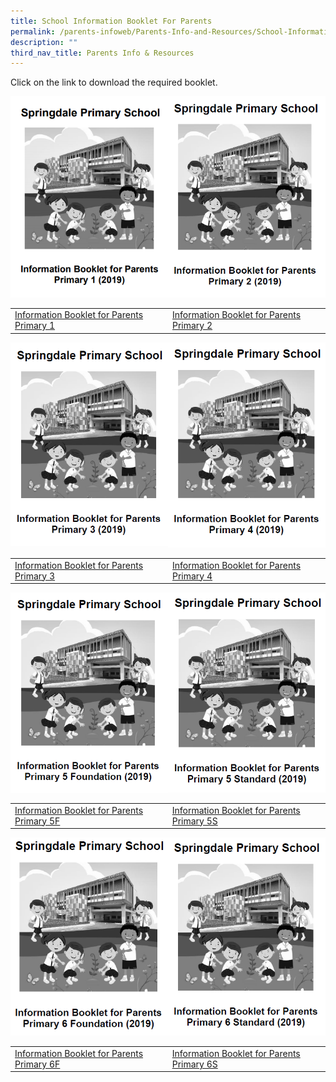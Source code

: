 ```yaml
---
title: School Information Booklet For Parents
permalink: /parents-infoweb/Parents-Info-and-Resources/School-Information-Booklet-For-Parents
description: ""
third_nav_title: Parents Info & Resources
---
```

Click on the link to download the required booklet.

<img src="/images/P1.png" 
     style="width:50%;float:left">
		 <img src="/images/P2.png" 
     style="width:50%">


|  | | 
| -------- | -------- | 
| [Information Booklet for Parents Primary 1](/files/2019%20P1%20Parents%20Info%20Booklet.pdf)    | [Information Booklet for Parents Primary 2](/files/2019%20P2%20Parents%20Info%20Booklet.pdf)  |

<img src="/images/P3.png" 
     style="width:50%;float:left">
		 <img src="/images/P4.png" 
     style="width:50%">


|  | | 
| -------- | -------- | 
| [Information Booklet for Parents Primary 3](/files/2019%20P3%20Parents%20Info%20Booklet.pdf)  |   [Information Booklet for Parents Primary 4](/files/2019%20P4%20Parents%20Info%20Booklet.pdf)  |

<img src="/images/P5%20F.png" 
     style="width:50%;float:left">
		 <img src="/images/P5%20S.png" 
     style="width:50%">


|  | | 
| -------- | -------- | 
| [Information Booklet for Parents Primary 5F](/files/2019%20P5%20Fdn%20Parents%20Info%20Booklet.pdf)  |   [Information Booklet for Parents Primary 5S](/files/2019%20P5%20Std%20Parents%20Info%20Booklet.pdf)  |

<img src="/images/P6F.png" 
     style="width:50%;float:left">
		 <img src="/images/P6S.png" 
     style="width:50%">


|  | | 
| -------- | -------- | 
| [Information Booklet for Parents Primary 6F](/files/2019%20P6%20Fdn%20Parents%20Info%20Booklet.pdf) |  [Information Booklet for Parents Primary 6S](/files/2019%20P6%20Std%20Parents%20Info%20Booklet.pdf) |